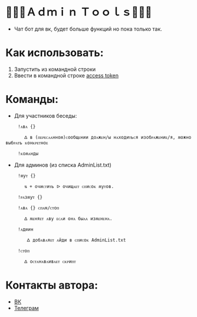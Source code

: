 # 🔹🔷💙Ａｄｍｉｎ Ｔｏｏｌｓ💙🔷🔹
- Чат бот для вк, будет больше функций но пока только так.

# Как использовать:
1. Запустить из командной строки
2. Ввести в командной строке [access token](https://vkhost.github.io/)

# Команды:
- Для участников беседы:
```
 ⠀⠀⠀!ᴀʙᴀ {}
 
 ⠀⠀⠀⠀⠀ᐃ ʙ (ᴨᴇᴩᴇᴄᴧᴀнноʍ)ᴄообщᴇнии доᴧжᴇн/ы нᴀходиᴛьᴄя изобᴩᴀжᴇниᴇ/я, ʍожно ʙыбᴩᴀᴛь ᴋонᴋᴩᴇᴛноᴇ
 
 ⠀⠀⠀!ᴋоʍᴀнды
```
- Для админов (из списка AdminList.txt)
```
 ⠀⠀⠀!ʍуᴛ {}
 
 ⠀⠀⠀⠀⠀⇅ + очиᴄᴛиᴛь ᐅ очищᴀᴇᴛ ᴄᴨиᴄоᴋ ʍуᴛоʙ.
 
 ⠀⠀⠀!ᴩᴀзʍуᴛ {}
 
 ⠀⠀⠀!ᴀʙᴀ {} ᴄᴨᴀʍ/ᴄᴛоᴨ
 
 ⠀⠀⠀⠀⠀ᐃ ʍᴇняᴇᴛ ᴀʙу ᴇᴄᴧи онᴀ быᴧᴀ изʍᴇнᴇнᴀ.
 
 ⠀⠀⠀!ᴀдʍин
 
  ⠀⠀⠀⠀⠀ᐃ добᴀʙᴧяᴇᴛ ᴀйди ʙ ᴄᴨиᴄоᴋ AdminList.txt
 
 ⠀⠀⠀!ᴄᴛоᴨ
 
 ⠀⠀⠀⠀⠀ᐃ оᴄᴛᴀнᴀʙᴧиʙᴀᴇᴛ ᴄᴋᴩиᴨᴛ
```
# Контакты автора:
- [ВК](vk.com/kirazadiraa)
- [Телеграм](t.me/kirkaZ)
